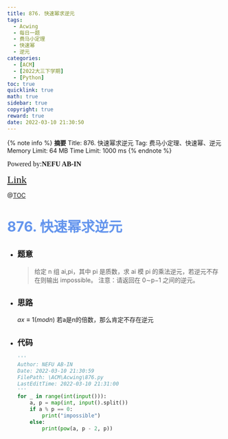 ```yaml
---
title: 876. 快速幂求逆元
tags:
  - Acwing
  - 每日一题
  - 费马小定理
  - 快速幂
  - 逆元
categories:
  - [ACM]
  - [2022大三下学期]
  - [Python]
toc: true
quicklink: true
math: true
sidebar: true
copyright: true
reward: true
date: 2022-03-10 21:30:50
---
```



{% note info %}
**摘要**
Title: 876. 快速幂求逆元
Tag: 费马小定理、快速幂、逆元
Memory Limit: 64 MB
Time Limit: 1000 ms
{% endnote %}
<!-- more -->

<font size=3 face=楷体>Powered by:**NEFU AB-IN**</font>

<font color=#FFA500 size=5 face=楷体>[Link](https://www.acwing.com/problem/content/878/)</font>

@[TOC](文章目录)

# <font color=#6495ED size=6>876. 快速幂求逆元</font>

* ## <font size=4 face=粗体>题意</font>

  >给定 n 组 ai,pi，其中 pi 是质数，求 ai 模 pi 的乘法逆元，若逆元不存在则输出 impossible。
  >注意：请返回在 0∼p−1 之间的逆元。

* ## <font size=4 face=粗体>思路</font>

  $ax \equiv 1(modn)$ 若a是n的倍数，那么肯定不存在逆元 

* ## <font size=4 face=粗体>代码</font>
  
  ```python
  '''
  Author: NEFU AB-IN
  Date: 2022-03-10 21:30:59
  FilePath: \ACM\Acwing\876.py
  LastEditTime: 2022-03-10 21:31:00
  '''
  for _ in range(int(input())):
      a, p = map(int, input().split())
      if a % p == 0:
          print("impossible")
      else:
          print(pow(a, p - 2, p))
  ```